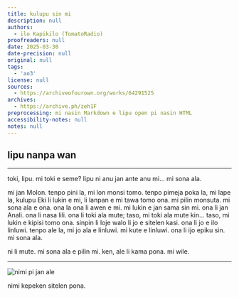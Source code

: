```yaml
---
title: kulupu sin mi
description: null
authors:
  - ilo Kapikilo (TomatoRadio)
proofreaders: null
date: 2025-03-30
date-precision: null
original: null
tags:
  - 'ao3'
license: null
sources:
  - https://archiveofourown.org/works/64291525
archives:
  - https://archive.ph/zeh1F
preprocessing: mi nasin Markdown e lipu open pi nasin HTML
accessibility-notes: null
notes: null
---
```


## lipu nanpa wan

***

toki, lipu. mi toki e seme? lipu ni anu jan ante anu mi… mi sona ala.

mi jan Molon. tenpo pini la, mi lon monsi tomo. tenpo pimeja poka la, mi lape la, kulupu Eki li lukin e mi, li lanpan e mi tawa tomo ona. mi pilin monsuta. mi sona ala e ona. ona la ona li awen e mi. mi lukin e jan sama sin mi. ona li jan Anali. ona li nasa lili. ona li toki ala mute; taso, mi toki ala mute kin… taso, mi lukin e kipisi tomo ona. sinpin li loje walo li jo e sitelen kasi. ona li jo e ilo linluwi. tenpo ale la, mi jo ala e linluwi. mi kute e linluwi. ona li ijo epiku sin. mi sona ala.

ni li mute. mi sona ala e pilin mi. ken, ale li kama pona. mi wile.

***

![nimi pi jan ale](https://lh5.googleusercontent.com/U3IYvdcQIhcCvxdZVVB305VSfGmyQbVcZ2sPd16SvUyE5ebHCrybpV8xA0okcUxYQQEqlOjDTPqRexzLh7wrPX-ErmPBduBuJ7zSNLb8EmUR2oReae9ETGV5CHzwcjnbYg=w1280)

nimi kepeken sitelen pona.